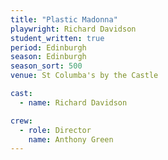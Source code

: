 ```yaml
---
title: "Plastic Madonna"
playwright: Richard Davidson
student_written: true
period: Edinburgh
season: Edinburgh
season_sort: 500
venue: St Columba's by the Castle

cast:
  - name: Richard Davidson

crew:
  - role: Director
    name: Anthony Green
---
```

